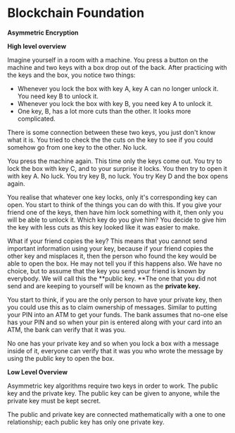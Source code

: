 # **Blockchain Foundation**

**Asymmetric Encryption**

**High level overview**

Imagine yourself in a room with a machine. You press a button on the machine and two keys with a box drop out of the back. After practicing with the keys and the box, you notice two things:

* Whenever you lock the box with key A, key A can no longer unlock it. You need key B to unlock it.
* Whenever you lock the box with key B, you need key A to unlock it.
* One key, B, has a lot more cuts than the other. It looks more complicated.

There is some connection between these two keys, you just don't know what it is. You tried to check the the cuts on the key to see if you could somehow go from one key to the other. No luck.

You press the machine again. This time only the keys come out. You try to lock the box with key C, and to your surprise it locks. You then try to open it with key A. No luck. You try key B, no luck. You try Key D and the box opens again.

You realise that whatever one key locks, only it's corresponding key can open. You start to think of the things you can do with this. If you give your friend one of the keys, then have him lock something with it, then only you will be able to unlock it. Which key do you give him?  You decide to give him the key with less cuts as this key looked like it was easier to make.

What if your friend copies the key? This means that you cannot send important information using your key, because if your friend copies the other key and misplaces it, then the person who found the key would be able to open the box. He may not tell you if this happens also. We have no choice, but to assume that the key you send your friend is known by everybody. We will call this the **public key. **The one that you did not send and are keeping to yourself will be known as the **private key.**

You start to think, if you are the only person to have your private key, then you could use this as to claim ownership of messages. Similar to putting your PIN into an ATM to get your funds. The bank assumes that no-one else has your PIN and so when your pin is entered along with your card into an ATM, the bank can verify that it was you.

No one has your private key and so when you lock a box with a message inside of it, everyone can verify that it was you who wrote the message by using the public key to open the box.

**Low Level Overview**

Asymmetric key algorithms require two keys in order to work. The public key and the private key. The public key can be given to anyone, while the private key must be kept secret.

The public and private key are connected mathematically with a one to one relationship; each public key has only one private key.



